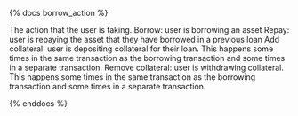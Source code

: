 {% docs borrow_action %}

The action that the user is taking.
 Borrow: user is borrowing an asset
 Repay: user is repaying the asset that they have borrowed in a previous loan
 Add collateral: user is depositing collateral for their loan. This happens some times in the same transaction as the borrowing transaction and some times in a separate transaction. 
 Remove collateral: user is withdrawing collateral. This happens some times in the same transaction as the borrowing transaction and some times in a separate transaction.

{% enddocs %}